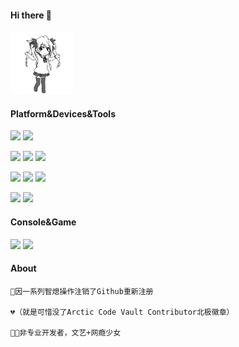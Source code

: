 #### Hi there 👋

<!--
**Xrunes/xrunes** is a ✨ _special_ ✨ repository because its `README.md` (this file) appears on your GitHub profile.

Here are some ideas to get you started:

- 🔭 I’m currently working on ...
- 🌱 I’m currently learning ...
- 👯 I’m looking to collaborate on ...
- 🤔 I’m looking for help with ...
- 💬 Ask me about ...
- 📫 How to reach me: ...
- 😄 Pronouns: ...
- ⚡ Fun fact: ...
-->

<p>
    <img src="https://raw.githubusercontent.com/Xrunes/xrunes/main/Pani_poni_dash.gif" width="100px" height="100px">
</p>

#### Platform&Devices&Tools
[![](https://img.shields.io/badge/Windows-10%20Pro-0078D6?style=flat-square&logo=Windows)](https://www.microsoft.com/software-download/windows10)
[![](https://img.shields.io/badge/Ubuntu-20.04%20LTS-E95420?style=flat-square&logo=Ubuntu)](https://cn.ubuntu.com/download)

[![](https://img.shields.io/badge/Intel-i5--9400F-0071C5?style=flat-square&logo=intel)](https://ark.intel.com/content/www/cn/zh/ark/products/190883/intel-core-i5-9400f-processor-9m-cache-up-to-4-10-ghz.html)
[![](https://img.shields.io/badge/NVIDIA-RTX%202060-76B900?style=flat-square&logo=NVIDIA)](https://www.nvidia.cn/geforce/graphics-cards/rtx-2060/)
[![](https://img.shields.io/badge/TOSHIBA-P300%203TB-FF0000?style=flat-square&logo=TOSHIBA)](https://toshiba-semicon-storage.com/cn/canvio/product/internal/p300.html)

[![](https://img.shields.io/badge/Redmi-Note%207-FA6709?style=flat-square&logo=Xiaomi)](https://www.mi.com/redminote7)
[![](https://img.shields.io/badge/Raspberry%20Pi-4B-C51A4A?style=flat-square&logo=Raspberry%20Pi)](https://www.raspberrypi.org/products/raspberry-pi-4-model-b/)
[![](https://img.shields.io/badge/Audio--Technica-WS660BT-000000?style=flat-square&logo=Audio-Technica)](https://www.audio-technica.com.cn/index.php?op=productdetails&pid=1207&cid=30&sid=50)

[![](https://img.shields.io/badge/Visual%20Studio%20code-007ACC?style=flat-square&logo=visual-studio-code&logoColor=ffffff)](https://code.visualstudio.com/)
[![](https://img.shields.io/badge/Git-f05032?style=flat-square&logo=git&logoColor=ffffff)](https://git-scm.com)

#### Console&Game
[![](https://img.shields.io/badge/Xbox-MinoriKnight-107C10?style=flat-square&logo=xbox)](https://www.trueachievements.com/gamer/MinoriKnight)
[![](https://img.shields.io/badge/Steam-夏露恩-000000?style=flat-square&logo=steam)](https://steamcommunity.com/id/xrunes)

#### About
```text
🚫因一系列智熄操作注销了Github重新注册

💔（就是可惜没了Arctic Code Vault Contributor北极徽章）

🐱‍💻非专业开发者，文艺+网瘾少女
```

